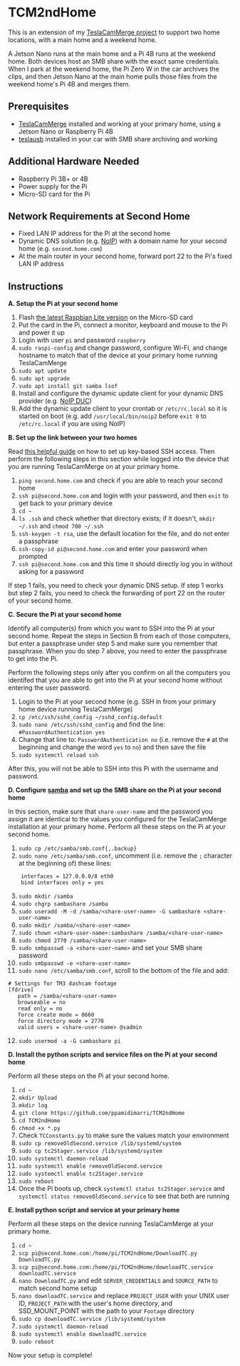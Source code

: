# TCM2ndHome

This is an extension of my [TeslaCamMerge project](https://github.com/ppamidimarri/TeslaCamMerge) to support two home locations, with a main home and a weekend home. 

A Jetson Nano runs at the main home and a Pi 4B runs at the weekend home. Both devices host an SMB share with the exact same credentials. When I park at the weekend home, the Pi Zero W in the car archives the clips, and then Jetson Nano at the main home pulls those files from the weekend home's Pi 4B and merges them.

## Prerequisites

* [TeslaCamMerge](https://github.com/ppamidimarri/TeslaCamMerge) installed and working at your primary home, using a Jetson Nano or Raspberry Pi 4B
* [teslausb](https://github.com/marcone/teslausb) installed in your car with SMB share archiving and working

## Additional Hardware Needed

* Raspberry Pi 3B+ or 4B
* Power supply for the Pi
* Micro-SD card for the Pi

## Network Requirements at Second Home

* Fixed LAN IP address for the Pi at the second home
* Dynamic DNS solution (e.g. [NoIP](https://www.noip.com/)) with a domain name for your second home (e.g. `second.home.com`)
* At the main router in your second home, forward port 22 to the Pi's fixed LAN IP address

## Instructions

**A. Setup the Pi at your second home**
1. Flash [the latest Raspbian Lite version](https://downloads.raspberrypi.org/raspbian_lite_latest) on the Micro-SD card
2. Put the card in the Pi, connect a monitor, keyboard and mouse to the Pi and power it up
3. Login with user `pi` and password `raspberry`
4. `sudo raspi-config` and change password, configure Wi-Fi, and change hostname to match that of the device at your primary home running TeslaCamMerge
5. `sudo apt update`
6. `sudo apt upgrade`
7. `sudo apt install git samba lsof`
8. Install and configure the dynamic update client for your dynamic DNS provider (e.g. [NoIP DUC](https://www.noip.com/support/knowledgebase/installing-the-linux-dynamic-update-client/))
9. Add the dynamic update client to your crontab or `/etc/rc.local` so it is started on boot (e.g. add `/usr/local/bin/noip2` before `exit 0` to `/etc/rc.local` if you are using NoIP)

**B. Set up the link between your two homes**

Read [this helpful guide](https://help.ubuntu.com/community/SSH/OpenSSH/Keys) on how to set up key-based SSH access. Then perform the following steps in this section while logged into the device that you are running TeslaCamMerge on at your primary home. 

1. `ping second.home.com` and check if you are able to reach your second home
2. `ssh pi@second.home.com` and login with your password, and then `exit` to get back to your primary device
3. `cd ~`
4. `ls .ssh` and check whether that directory exists; if it doesn't, `mkdir ~/.ssh` and `chmod 700 ~/.ssh`
5. `ssh-keygen -t rsa`, use the default location for the file, and do not enter a passphrase
6. `ssh-copy-id pi@second.home.com` and enter your password when prompted 
7. `ssh pi@second.home.com` and this time it should directly log you in without asking for a password

If step 1 fails, you need to check your dynamic DNS setup. If step 1 works but step 2 fails, you need to check the forwarding of port 22 on the router of your second home. 

**C. Secure the Pi at your second home**

Identify all computer(s) from which you want to SSH into the Pi at your second home. Repeat the steps in Section B from each of those computers, but enter a passphrase under step 5 and make sure you remember that passphrase. When you do step 7 above, you need to enter the passphrase to get into the Pi. 

Perform the following steps only after you confirm on all the computers you identifed that you are able to get into the Pi at your second home without entering the user password. 

1. Login to the Pi at your second home (e.g. SSH in from your primary home device running TeslaCamMerge)
2. `cp /etc/ssh/sshd_config ~/sshd_config.default`
3. `sudo nano /etc/ssh/sshd_config` and find the line: `#PasswordAuthentication yes`
4. Change that line to: `PasswordAuthentication no` (i.e. remove the `#` at the beginning and change the word `yes` to `no`) and then save the file 
5. `sudo systemctl reload ssh`

After this, you will not be able to SSH into this Pi with the username and password. 

**D. Configure [samba](https://www.samba.org/) and set up the SMB share on the Pi at your second home**

In this section, make sure that `share-user-name` and the password you assign it are identical to the values you configured for the TeslaCamMerge installation at your primary home. Perform all these steps on the Pi at your second home.

1. `sudo cp /etc/samba/smb.conf{,.backup}`
2. `sudo nano /etc/samba/smb.conf`, uncomment (i.e. remove the `;` character at the beginning of) these lines:
```
	interfaces = 127.0.0.0/8 eth0
	bind interfaces only = yes
```
3. `sudo mkdir /samba`
4. `sudo chgrp sambashare /samba`
5. `sudo useradd -M -d /samba/<share-user-name> -G sambashare <share-user-name>`
6. `sudo mkdir /samba/<share-user-name>`
7. `sudo chown <share-user-name>:sambashare /samba/<share-user-name>`
8. `sudo chmod 2770 /samba/<share-user-name>`
9. `sudo smbpasswd -a <share-user-name>` and set your SMB share password
10. `sudo smbpasswd -e <share-user-name>`
11. `sudo nano /etc/samba/smb.conf`, scroll to the bottom of the file and add:
```
# Settings for TM3 dashcam footage
[fdrive]
   path = /samba/<share-user-name>
   browseable = no
   read only = no
   force create mode = 0660
   force directory mode = 2770
   valid users = <share-user-name> @sadmin
```
12. `sudo usermod -a -G sambashare pi`

**D. Install the python scripts and service files on the Pi at your second home**

Perform all these steps on the Pi at your second home.

1. `cd ~`
2. `mkdir Upload`
3. `mkdir log`
4. `git clone https://github.com/ppamidimarri/TCM2ndHome`
5. `cd TCM2ndHome`
6. `chmod +x *.py`
7. Check `TCConstants.py` to make sure the values match your environment
8. `sudo cp removeOldSecond.service /lib/systemd/system`
9. `sudo cp tc2Stager.service /lib/systemd/system`
10. `sudo systemctl daemon-reload`
11. `sudo systemctl enable removeOldSecond.service`
12. `sudo systemctl enable tc2Stager.service`
13. `sudo reboot`
14. Once the Pi boots up, check `systemctl status tc2Stager.service` and `systemctl status removeOldSecond.service` to see that both are running

**E. Install python script and service at your primary home**

Perform all these steps on the device running TeslaCamMerge at your primary home.

1. `cd ~`
2. `scp pi@second.home.com:/home/pi/TCM2ndHome/DownloadTC.py DownloadTC.py`
3. `scp pi@second.home.com:/home/pi/TCM2ndHome/downloadTC.service downloadTC.service`
4. `nano DownloadTC.py` and edit `SERVER_CREDENTIALS` and `SOURCE_PATH` to match second home setup
5. `nano downloadTC.service` and replace `PROJECT_USER` with your UNIX user ID, `PROJECT_PATH` with the user's home directory, and SSD_MOUNT_POINT with the path to your `Footage` directory
6. `sudo cp downloadTC.service /lib/systemd/system`
7. `sudo systemctl daemon-reload`
8. `sudo systemctl enable downloadTC.service`
9. `sudo reboot`

Now your setup is complete! 
